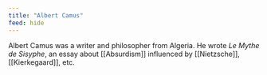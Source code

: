 ```yaml
---
title: "Albert Camus"
feed: hide
---
```


Albert Camus was a writer and philosopher from Algeria. He wrote _Le Mythe de Sisyphe_, an essay about [[Absurdism]] influenced by [[Nietzsche]], [[Kierkegaard]], etc.